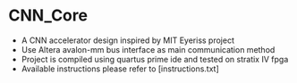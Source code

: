 # CNN_Core
* A CNN accelerator design inspired by MIT Eyeriss project
* Use Altera avalon-mm bus interface as main communication method
* Project is compiled using quartus prime ide and tested on stratix IV fpga
* Available instructions please refer to [instructions.txt]
